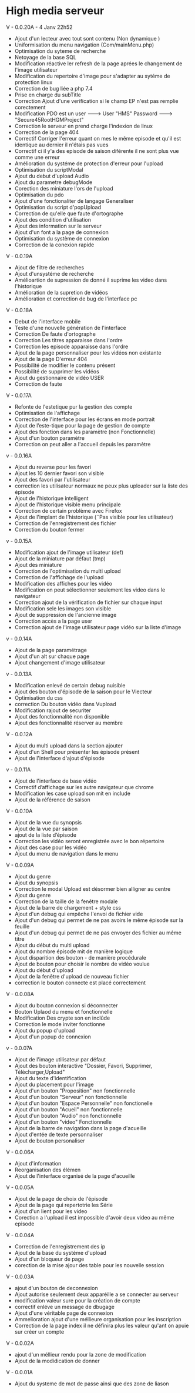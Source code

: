 # High media serveur

V - 0.0.20A - 4 Janv 22h52

- Ajout d'un lecteur avec tout sont contenu (Non dynamique )
- Uniformisation du menu navigation (Com/mainMenu.php)
- Optimisation du syteme de recherche
- Netoyage de la base SQL
- Modification réactive ler refresh de la page aprées le changement de l'image utilisateur
- Modification du repertoire d'image pour s'adapter au sytéme de protection linux
- Correction de bug liée a php 7.4
- Prise en charge du subTitle
- Correction Ajout d'une verification si le champ EP n'est pas remplie corectement
- Modification PDO est un user ---> User "HMS" Password ---> "Secure45RootHGMProject"
- Correction le serveur en prend charge l'indexion de linux
- Correction de la page 404
- Correctif Corriger l'erreur quant on mes le même episode et qu'il est identique au dernier il n'étais pas vues
- Correctif ci il y'a des episode de saison diférente il ne sont plus vue comme une erreur
- Amélioration du systéme de protection d'erreur pour l'upload
- Optimisation du scriptModal
- Ajout du debut d'upload Audio
- Ajout du parametre debugMode
- Corection des miniature l'ors de l'upload
- Optimisation du pdo
- Ajout d'une fonctionaliter de langage Generaliser
- Optimisation du script d'popUpload
- Correction de qu'elle que faute d'ortographe
- Ajout des condition d'utilisation
- Ajout des information sur le serveur
- Ajout d'un font a la page de connexion
- Optimisation du système de connexion
- Correction de la conexion rapide


V - 0.0.19A

- Ajout de filtre de recherches
- Ajout d'unsystéme de recherche
- Amélioartion de supression de donné il suprime les video dans l'historique
- Amélioration de la supretion de vidéos
- Amélioration et correction de bug de l'interface pc

V - 0.0.18A

- Debut de l'interface mobile
- Teste d'une nouvelle génération de l'interface
- Correction De faute d'ortographe
- Correction Les titres apparaisse dans l'ordre
- Correction les episode apparaisse dans l'ordre
- Ajout de la page personnaliser pour les vidéos non existante
- Ajout de la page D'erreur 404
- Possibilité de modifier le contenu présent
- Possibilité de supprimer les vidéos
- Ajout du gestionnaire de vidéo USER
- Correction de faute


V - 0.0.17A

- Refonte de l'estetique pur la gestion des compte
- Optimisation de l'affichage
- Correction de l'interface pour les écrans en mode portrait
- Ajout de l’este-tique pour la page de gestion de compte
- Ajout des fonction dans les paramètre (non Fonctionnelle)
- Ajout d'un bouton paramètre
- Correction on peut aller a l'accueil depuis les paramètre


v - 0.0.16A

- Ajout du reverse pour les favori
- Ajout les 10 dernier favori son visible
- Ajout des favori par l'utilisateur
- correction les utilisateur normaux ne peux plus uploader sur la liste des épisode
- Ajout de l'historique intelligent
- Ajout de l'historique visible menu principale
- Correction de certain problème avec Firefox
- Ajout de l'implant de l'historique (¨Pas visible pour les utilisateur)
- Correction de l'enregistrement des fichier
- Correction du bouton fermer

v - 0.0.15A

- Modification ajout de l'image utilisateur (def)
- Ajout de la miniature par défaut (tmp)
- Ajout des miniature
- Correction de l'optimisation du multi upload
- Correction de l'affichage de l'upload
- Modification des affiches pour les vidéo
- Modification on peut sélectionner seulement les video dans le navigateur
- Correction ajout de la vérification de fichier sur chaque input
- Modification sele les images son visible
- Ajout de suppression de l'ancienne image
- Correction accès a la page user
- Correction ajout de l'image utilisateur page vidéo sur la liste d'image

v - 0.0.14A

- Ajout de la page paramétrage
- Ajout d'un alt sur chaque page
- Ajout changement d'image utilisateur

v - 0.0.13A

- Modification enlevé de certain debug nuisible
- Ajout des bouton d'épisode de la saison pour le Vlecteur
- Optimisation du css
- correction Du bouton vidéo dans Vupload
- Modification rajout de securiter
- Ajout des fonctionnalité non disponible
- Ajout des fonctionnalité réserver au membre

V - 0.0.12A

- Ajout du multi upload dans la section ajouter
- Ajout d'un Shell pour présenter les épisode présent
- Ajout de l'interface d'ajout d'épisode


v - 0.0.11A

- Ajout de l'interface de base vidéo
- Correctif d’affichage sur les autre navigateur que chrome
- Modification les case upload son mit en include
- Ajout de la référence de saison

V - 0.0.10A

- Ajout de la vue du synopsis
- Ajout de la vue par saison
- ajout de la liste d’épisode
- Correction les vidéo seront enregistrée avec le bon répertoire
- Ajout des case pour les vidéo
- Ajout du menu de navigation dans le menu

V - 0.0.09A

- Ajout du genre
- Ajout du synopsis
- Correction le modal Upload est désormer bien alligner au centre
- Ajout du genre
- Correction de la taille de la fenêtre modale
- Ajout de la barre de chargement + style css
- Ajout d'un debug qui empêche l'envoi de fichier vide
- Ajout d'un debug qui permet de ne pas avoirs le même épisode sur la feuille
- Ajout d'un debug qui permet de ne pas envoyer des fichier au même titre
- Ajout du début du multi upload
- Ajout du nombre épisode mit de manière logique
- Ajout disparition des bouton - de manière procédurale
- Ajout de bouton pour choisir le nombre de vidéo voulue
- Ajout du début d'upload
- Ajout de la fenêtre d'upload de nouveau fichier
- correction le bouton connecte est placé correctement

V - 0.0.08A

- Ajout du bouton connexion si déconnecter
- Bouton Uplaod du menu et fonctionnelle
- Modification Des crypte son en inclûde
- Correction le mode inviter fonctionne
- Ajout du popup d'upload
- Ajout d'un popup de connexion 

v - 0.0.07A

- Ajout de l'image utilisateur par défaut
- Ajout des bouton interactive "Dossier, Favori, Supprimer, Télécharger,Upload"
- Ajout du texte d'identification
- Ajout du placement pour l'image
- Ajout d'un bouton "Proposition"	non fonctionnelle
- Ajout d'un bouton "Serveur"	non fonctionnelle
- Ajout d'un bouton "Espace Personnelle"	non fonctionelle
- Ajout d'un bouton "Acueil"	non fonctionnelle
- Ajout d'un bouton "Audio"	non fonctionnelle
- Ajout d'un bouton "video"	Fonctionnelle
- Ajout de la barre de navigation dans la page d'acueille
- Ajout d'entée de texte personnaliser
- Ajout de bouton personaliser

V - 0.0.06A

- Ajout d'information
- Reorganisation des élémen
- Ajout de l'interface organisé de la page d'acueille

V - 0.0.05A

- Ajout de la page de choix de l'épisode
- Ajout de la page qui repertotrie les Série
- Ajout d'un lient pour les video
- Corection a l'upload il est impossible d'avoir deux video au même episode


V - 0.0.04A

- Correction de l'enregistrement des ip
- Ajout de la base du systéme d'upload
- Ajout d'un bloqueur de page
- corection de la mise ajour des table pour les nouvelle session

V - 0.0.03A

- ajout d'un bouton de deconnexion
- Ajout autorise seulement deux apparéille a se connecter au serveur
- modification valeur sure pour la création de compte
- correctif enléve un message de dbugage
- Ajout d'une véritable page de connexion
- Ammelioration ajout d'une méllieure organisation pour les inscription
- Correction de la page index il ne définira plus les valeur qu'ant on apuie sur créer un compte

V - 0.0.02A

- ajout d'un méllieur rendu pour la zone de modification
- Ajout de la modidication de donner

V - 0.0.01A

- Ajout du systeme de mot de passe ainsi que des zone de liason
